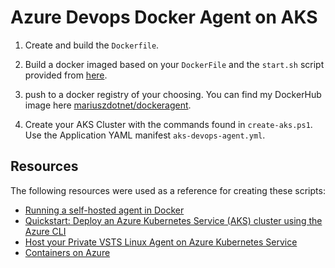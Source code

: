 # Azure Devops Docker Agent on AKS

1. Create and build the `Dockerfile`.

2. Build a docker imaged based on your `DockerFile` and the `start.sh` script provided from [here](https://docs.microsoft.com/en-us/azure/devops/pipelines/agents/docker?view=azure-devops).

3. push to a docker registry of your choosing.  You can find my DockerHub image here [mariuszdotnet/dockeragent](https://cloud.docker.com/repository/docker/mariuszdotnet/dockeragent).

4. Create your AKS Cluster with the commands found in `create-aks.ps1`.  Use the Application YAML manifest `aks-devops-agent.yml`.

## Resources

The following resources were used as a reference for creating these scripts:

+ [Running a self-hosted agent in Docker](https://docs.microsoft.com/en-us/azure/devops/pipelines/agents/docker?view=azure-devops)
+ [Quickstart: Deploy an Azure Kubernetes Service (AKS) cluster using the Azure CLI](https://docs.microsoft.com/en-us/azure/aks/kubernetes-walkthrough)
+ [Host your Private VSTS Linux Agent on Azure Kubernetes Service](https://alwaysupalwayson.blogspot.com/2018/05/host-your-private-vsts-linux-agent-in.html)
+ [Containers on Azure](https://github.com/mathieu-benoit/containers-on-azure)